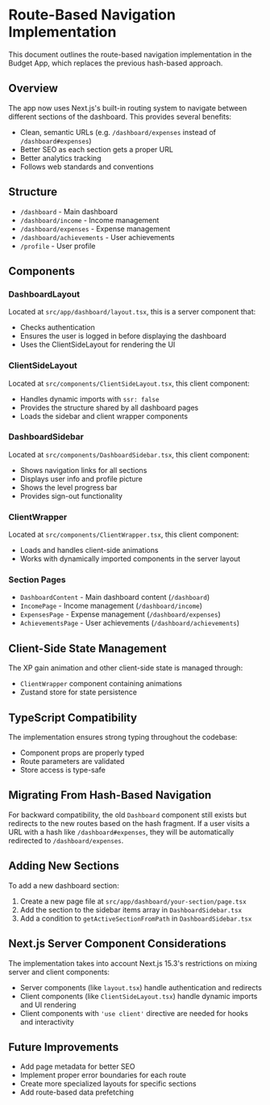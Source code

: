 # Route-Based Navigation Implementation

This document outlines the route-based navigation implementation in the Budget App, which replaces the previous hash-based approach.

## Overview

The app now uses Next.js's built-in routing system to navigate between different sections of the dashboard. This provides several benefits:

- Clean, semantic URLs (e.g. `/dashboard/expenses` instead of `/dashboard#expenses`)
- Better SEO as each section gets a proper URL
- Better analytics tracking
- Follows web standards and conventions

## Structure

- `/dashboard` - Main dashboard
- `/dashboard/income` - Income management
- `/dashboard/expenses` - Expense management
- `/dashboard/achievements` - User achievements
- `/profile` - User profile

## Components

### DashboardLayout

Located at `src/app/dashboard/layout.tsx`, this is a server component that:
- Checks authentication
- Ensures the user is logged in before displaying the dashboard
- Uses the ClientSideLayout for rendering the UI

### ClientSideLayout

Located at `src/components/ClientSideLayout.tsx`, this client component:
- Handles dynamic imports with `ssr: false`
- Provides the structure shared by all dashboard pages
- Loads the sidebar and client wrapper components

### DashboardSidebar

Located at `src/components/DashboardSidebar.tsx`, this client component:
- Shows navigation links for all sections
- Displays user info and profile picture
- Shows the level progress bar
- Provides sign-out functionality

### ClientWrapper

Located at `src/components/ClientWrapper.tsx`, this client component:
- Loads and handles client-side animations
- Works with dynamically imported components in the server layout

### Section Pages

- `DashboardContent` - Main dashboard content (`/dashboard`)
- `IncomePage` - Income management (`/dashboard/income`)
- `ExpensesPage` - Expense management (`/dashboard/expenses`)
- `AchievementsPage` - User achievements (`/dashboard/achievements`)

## Client-Side State Management

The XP gain animation and other client-side state is managed through:
- `ClientWrapper` component containing animations
- Zustand store for state persistence

## TypeScript Compatibility

The implementation ensures strong typing throughout the codebase:
- Component props are properly typed
- Route parameters are validated
- Store access is type-safe

## Migrating From Hash-Based Navigation

For backward compatibility, the old `Dashboard` component still exists but redirects to the new routes based on the hash fragment. If a user visits a URL with a hash like `/dashboard#expenses`, they will be automatically redirected to `/dashboard/expenses`.

## Adding New Sections

To add a new dashboard section:

1. Create a new page file at `src/app/dashboard/your-section/page.tsx`
2. Add the section to the sidebar items array in `DashboardSidebar.tsx`
3. Add a condition to `getActiveSectionFromPath` in `DashboardSidebar.tsx`

## Next.js Server Component Considerations

The implementation takes into account Next.js 15.3's restrictions on mixing server and client components:

- Server components (like `layout.tsx`) handle authentication and redirects
- Client components (like `ClientSideLayout.tsx`) handle dynamic imports and UI rendering
- Client components with `'use client'` directive are needed for hooks and interactivity

## Future Improvements

- Add page metadata for better SEO
- Implement proper error boundaries for each route
- Create more specialized layouts for specific sections
- Add route-based data prefetching 